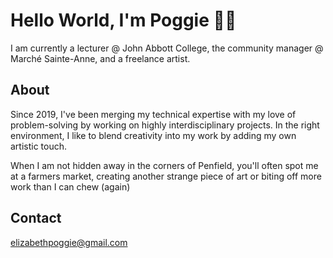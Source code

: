 # Hello World, I'm Poggie 👩‍💻

I am currently a lecturer @ John Abbott College, the community manager @ Marché Sainte-Anne, and a freelance artist.

## About

Since 2019, I've been merging my technical expertise with my love of problem-solving by working on highly interdisciplinary projects. In the right environment, I like to blend creativity into my work by adding my own artistic touch.

When I am not hidden away in the corners of Penfield, you'll often spot me at a farmers market, creating another strange piece of art or biting off more work than I can chew (again)

## Contact

[elizabethpoggie@gmail.com](mailto:elizabethpoggie@gmail.com)
